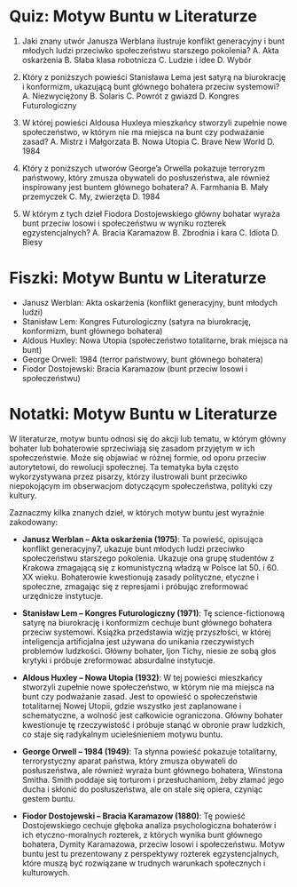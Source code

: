  # Quiz: Motyw Buntu w Literaturze

1. Jaki znany utwór Janusza Werblana ilustruje konflikt generacyjny i bunt młodych ludzi przeciwko społeczeństwu starszego pokolenia?
A. Akta oskarżenia
B. Słaba klasa robotnicza
C. Ludzie i idee
D. Wybór

2. Który z poniższych powieści Stanisława Lema jest satyrą na biurokrację i konformizm, ukazującą bunt głównego bohatera przeciw systemowi?
A. Niezwyciężony
B. Solaris
C. Powrót z gwiazd
D. Kongres Futurologiczny

3. W której powieści Aldousa Huxleya mieszkańcy stworzyli zupełnie nowe społeczeństwo, w którym nie ma miejsca na bunt czy podważanie zasad?
A. Mistrz i Małgorzata
B. Nowa Utopia
C. Brave New World
D. 1984

4. Który z poniższych utworów George’a Orwella pokazuje terroryzm państwowy, który zmusza obywateli do posłuszeństwa, ale również inspirowany jest buntem głównego bohatera?
A. Farmhania
B. Mały przemyczek
C. My, zwierzęta
D. 1984

5. W którym z tych dzieł Fiodora Dostojewskiego główny bohatar wyraża bunt przeciw losowi i społeczeństwu w wyniku rozterek egzystencjalnych?
A. Bracia Karamazow
B. Zbrodnia i kara
C. Idiota
D. Biesy

# Fiszki: Motyw Buntu w Literaturze

- Janusz Werblan: Akta oskarżenia (konflikt generacyjny, bunt młodych ludzi)
- Stanisław Lem: Kongres Futurologiczny (satyra na biurokrację, konformizm, bunt głównego bohatera)
- Aldous Huxley: Nowa Utopia (społeczeństwo totalitarne, brak miejsca na bunt)
- George Orwell: 1984 (terror państwowy, bunt głównego bohatera)
- Fiodor Dostojewski: Bracia Karamazow (bunt przeciw losowi i społeczeństwu)

# Notatki: Motyw Buntu w Literaturze

W literaturze, motyw buntu odnosi się do akcji lub tematu, w którym główny bohater lub bohaterowie sprzeciwiają się zasadom przyjętym w ich społeczeństwie. Może się objawiać w różnej formie, od oporu przeciw autorytetowi, do rewolucji społecznej. Ta tematyka była często wykorzystywana przez pisarzy, którzy ilustrowali bunt przeciwko niepokojącym im obserwacjom dotyczącym społeczeństwa, polityki czy kultury.

Zaznaczmy kilka znanych dzieł, w których motyw buntu jest wyraźnie zakodowany:

- **Janusz Werblan – Akta oskarżenia (1975)**: Ta powieść, opisująca konflikt
generacyjny7, ukazuje bunt młodych ludzi przeciwko społeczeństwu starszego pokolenia. Ukazuje ona grupę studentów z Krakowa zmagającą
się z komunistyczną władzą w Polsce lat 50. i 60. XX wieku. Bohaterowie kwestionują zasady polityczne, etyczne i społeczne, zmagając się
z represjami i próbując zreformować urzędnicze instytucje.

- **Stanisław Lem – Kongres Futurologiczny (1971)**: Tę science-fictionową satyrę na
biurokrację i konformizm cechuje bunt głównego bohatera przeciw systemowi. Książka przedstawia wizję przyszłości, w której inteligencja artificjalna jest używana do unikania rzeczywistych problemów ludzkości. Główny bohater, Ijon Tichy, niesie ze sobą głos krytyki i próbuje zreformować absurdalne instytucje.

- **Aldous Huxley – Nowa Utopia (1932)**: W tej powieści mieszkańcy stworzyli zupełnie nowe społeczeństwo, w którym nie ma miejsca na bunt czy podważanie zasad. Jest to opowieść o społeczeństwie totalitarnej Nowej Utopii, gdzie wszystko jest zaplanowane i schematyczne, a wolność jest całkowicie ograniczona. Główny bohater kwestionuje tę rzeczywistość i próbuje stanąć w obronie praw ludzkich, co staje się radykalnym ucieleśnieniem motywu buntu.

- **George Orwell – 1984 (1949)**: Ta słynna powieść pokazuje totalitarny, terrorystyczny aparat państwa, który zmusza obywateli do posłuszeństwa, ale również wyraża bunt głównego bohatera, Winstona Smitha. Smith poddaje się torturom i przesłuchaniom, żeby złamać jego ducha i skłonić do posłuszeństwa, ale on stale się opiera, czyniąc gestem buntu.

- **Fiodor Dostojewski – Bracia Karamazow (1880)**: Tę powieść Dostojewskiego cechuje głęboka analiza psychologiczna bohaterów i ich etyczno-moralnych rozterek, z których wynika bunt głównego bohatera, Dymity Karamazowa, przeciw losowi i społeczeństwu. Motyw buntu jest tu prezentowany z perspektywy rozterek egzystencjalnych, które muszą być rozwiązane w trudnych warunkach społecznych i kulturowych.